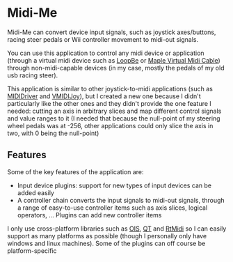 # Midi-Me #

Midi-Me can convert device input signals, such as joystick axes/buttons, racing steer pedals or Wii controller movement to midi-out signals.

You can use this application to control any midi device or application (through a virtual midi device such as [LoopBe](http://www.nerds.de/en/download.html) or [Maple Virtual Midi Cable](http://www.hurchalla.com/Maple_driver.html)) through non-midi-capable devices (in my case, mostly the pedals of my old usb racing steer).

This application is similar to other joystick-to-midi applications (such as [MIDIDriver](http://www.codevis.com/proj_midi.html) and [VMIDIJoy](http://vellocet.com/software/VMIDIJoY.html)), but I created a new one because I didn't particularly like the other ones and they didn't provide the one feature I needed: cutting an axis in arbitrary slices and map different control signals and value ranges to it (I needed that because the null-point of my steering wheel pedals was at -256, other applications could only slice the axis in two, with 0 being the null-point)


## Features ##

Some of the key features of the application are:
  * Input device plugins: support for new types of input devices can be added easily
  * A controller chain converts the input signals to midi-out signals, through a range of easy-to-use controller items such as axis slices, logical operators, ... Plugins can add new controller items

I only use cross-platform libraries such as [OIS](http://www.wreckedgames.com/forum/index.php?board=6.0), [QT](http://trolltech.com/products/qt/) and [RtMidi](http://www.music.mcgill.ca/~gary/rtmidi/) so I can easily support as many platforms as possible (though I personally only have windows and linux machines). Some of the plugins can off course be platform-specific